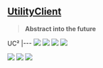 ## [UtilityClient](https://uc.gamingcraft.de)
> **Abstract into the future**

UC²
|---
![](https://img.shields.io/github/v/release/Utility-Client/UtilityClient2?style=for-the-badge)
![](https://img.shields.io/github/downloads/Utility-Client/UtilityClient2/total?style=for-the-badge)
![](https://img.shields.io/badge/Minecraft-1.8.8-orange?style=for-the-badge)
[![](https://img.shields.io/badge/JavaDocs-Click%20me-orange?style=for-the-badge)](https://uc.gamingcraft/docs)

[![](https://img.shields.io/discord/753596597983772802?color=%23f66b70&label=Discord&style=for-the-badge)](https://uc.gamingcraft.de/discord)
[![](https://img.shields.io/badge/Archive-Click%20me-blue?style=for-the-badge)](https://bit.ly/33JPBAg)
[![](https://img.shields.io/badge/Statement-Click%20me-red?style=for-the-badge)](https://bit.ly/2JECMAe)

